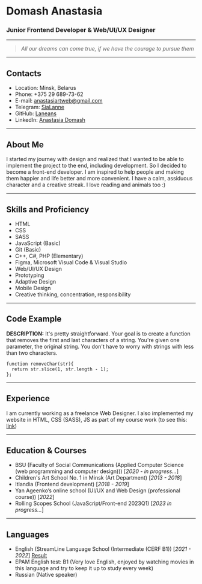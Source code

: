 #  Domash Anastasia #   
### Junior Frontend Developer & Web/UI/UX Designer ###
---
>*All our dreams can come true, if we have the courage to pursue them*

---

##  Contacts ##
+ Location: Minsk, Belarus
+ Phone: +375 29 689-73-62
+ E-mail: <anastasiartweb@gmail.com>
+ Telegram: [SiaLanne](https://t.me/SiaLanne)
+ GitHub: [Laneans](https://github.com/Laneans)
+ LinkedIn: [Anastasia Domash](https://www.linkedin.com/in/anastasia-domash-3a2882247/)
---

##  About Me ##

I started my journey with design and realized that I wanted to be able to implement the project to the end, including development.
So I decided to become a front-end developer. I am inspired to help people and making them happier and life better and more convenient.
I have a calm, assiduous character and a creative streak. I love reading and animals too :)

---
##  Skills and Proficiency ##
+ HTML
+ CSS
+ SASS
+ JavaScript (Basic)
+ Git (Basic)
+ C++, C#, PHP (Elementary)
+ Figma, Microsoft Visual Code & Visual Studio
+ Web/UI/UX Design
+ Prototyping
+ Adaptive Design
+ Mobile Design
+ Creative thinking, concentration, responsibility


---

## Code Example ##
**DESCRIPTION:**
It's pretty straightforward. Your goal is to create a function that removes the first and last characters of a string. 
You're given one parameter, the original string. You don't have to worry with strings with less than two characters.

```
function removeChar(str){
  return str.slice(1, str.length - 1);
};
```

---

## Experience ##
I am currently working as a freelance Web Designer. I also implemented my website in HTML, CSS (SASS), JS as part of my course work 
(to see this: [link](https://laneans.github.io/Photostudio-Sonare/))

---

## Education & Courses ##
+ BSU (Faculty of Social Communications (Applied Computer Science (web programming and computer design))) [*2020 - in progress...*]
+ Children's Art School No. 1 in Minsk (Art Department)  [*2013 - 2018*] 
+ Itlandia (Frontend development)  [*2018 - 2019*]
+ Yan Ageenko’s online school (UI/UX and Web Design (professional course)) [*2022*] 
+ Rolling Scopes School (JavaScript/Front-end 2023Q1) [*2023 in progress...*]

---

## Languages ##
+ English (StreamLine Language School (Intermediate (CERF B1)) [*2021 - 2022*] [Result](https://www.linkedin.com/in/anastasia-domash-3a2882247/overlay/1635517976407/single-media-viewer/?profileId=ACoAAD0s56oBzyh4Kx65L-KCE8h7qZs8sWjwspw)
+ EPAM English test: B1 (Very love English, enjoyed by watching movies in this language and try to keep it up to study every week)
+ Russian (Native speaker)
